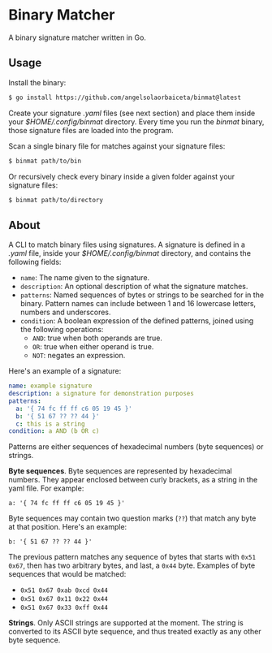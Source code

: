 # Binary Matcher

A binary signature matcher written in Go.

## Usage

Install the binary:

```bash
$ go install https://github.com/angelsolaorbaiceta/binmat@latest
```

Create your signature _.yaml_ files (see next section) and place them inside your _$HOME/.config/binmat_ directory.
Every time you run the _binmat_ binary, those signature files are loaded into the program.

Scan a single binary file for matches against your signature files:

```bash
$ binmat path/to/bin
```

Or recursively check every binary inside a given folder against your signature files:

```bash
$ binmat path/to/directory
```

## About

A CLI to match binary files using signatures.
A signature is defined in a _.yaml_ file, inside your _$HOME/.config/binmat_ directory, and contains the following fields:

- `name`: The name given to the signature.
- `description`: An optional description of what the signature matches.
- `patterns`: Named sequences of bytes or strings to be searched for in the binary.
  Pattern names can include between 1 and 16 lowercase letters, numbers and underscores.
- `condition`: A boolean expression of the defined patterns, joined using the following operations:
  - `AND`: true when both operands are true.
  - `OR`: true when either operand is true.
  - `NOT`: negates an expression.

Here's an example of a signature:

```yaml
name: example signature
description: a signature for demonstration purposes
patterns:
  a: '{ 74 fc ff ff c6 05 19 45 }'
  b: '{ 51 67 ?? ?? 44 }'
  c: this is a string
condition: a AND (b OR c)
```

Patterns are either sequences of hexadecimal numbers (byte sequences) or strings.

**Byte sequences**.
Byte sequences are represented by hexadecimal numbers.
They appear enclosed between curly brackets, as a string in the yaml file.
For example:

```
a: '{ 74 fc ff ff c6 05 19 45 }'
```

Byte sequences may contain two question marks (`??`) that match any byte at that position.
Here's an example:

```
b: '{ 51 67 ?? ?? 44 }'
```

The previous pattern matches any sequence of bytes that starts with `0x51 0x67`, then has two arbitrary bytes, and last, a `0x44` byte.
Examples of byte sequences that would be matched:

- `0x51 0x67 0xab 0xcd 0x44`
- `0x51 0x67 0x11 0x22 0x44`
- `0x51 0x67 0x33 0xff 0x44`

**Strings**.
Only ASCII strings are supported at the moment.
The string is converted to its ASCII byte sequence, and thus treated exactly as any other byte sequence.

